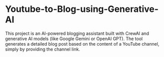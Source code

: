 # Youtube-to-Blog-using-Generative-AI
This project is an AI-powered blogging assistant built with CrewAI and generative AI models (like Google Gemini or OpenAI GPT). The tool generates a detailed blog post based on the content of a YouTube channel, simply by providing the channel link.
